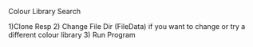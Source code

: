 Colour Library Search

1)Clone Resp
2) Change File Dir (FileData) if you want to change or try a different colour library
3) Run Program
